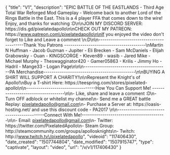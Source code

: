 {
    "title": "V1",
    "description": "EPIC BATTLE OF THE EASTLANDS - Third Age Total War Reforged Mod Gameplay - Welcome back to another Lord of the Rings Battle in the East. This is a 4 player FFA that comes down to the wire! Enjoy, and thanks for watching :D\n\nJOIN MY DISCORD SERVER: https:\/\/dis.gd\/pixelatedapollo\n\nCHECK OUT MY PATREON: https:\/\/www.patreon.com\/pixelatedapollo\n\nIf you enjoyed the video don't forget to Like and Leave a comment \n:D\n\n-----------------------------------------Thank You Patrons ----------------------------------------\nMartin N Huffman - Jacob Guzman - Jupiter - Eli Brecken - Sam McDaniels - Elijah Grabowsky - Ouan - KINGSCORGE - Kleven89 - wasib - Jared Mike - Michael Murphy - Theswagginator420 - Gamer05863 - Krilis - Jimmy Ho - Hadril -  Mange33 - Logan Page\n\n\n-----------------------------------------PA Merchandise---------------------------------------------\n\nBUYING A SHIRT WILL SUPPORT A CHARITY!\n\nRepresent the Knight's of Apollo!\nBuy a T-shirt Here: https:\/\/teespring.com\/stores\/pixelated-apollo\n\n----------------------------------How You Can Support Me! -----------------------------------\n\n- Like, share and leave a comment :D\n- Turn OFF adblock or whitelist my channel\n- Send me a GREAT battle Replay: pixelatedapollo@gmail.com\n- Purchase a Server at: https:\/\/oasis-hosting.net\/ and use this discount code - PA2017 \n\n------------------------------------------Connect With Me!-----------------------------------------\n\n- Email: pixelatedapollo@gmail.com\n- Twitter: https:\/\/twitter.com\/PixelatedApollo\n- Steam Group:  http:\/\/steamcommunity.com\/groups\/apollosknights\n- Twitch: http:\/\/www.twitch.tv\/pixelatedapollo",
    "videoid": "117406430",
    "date_created": "1507744804",
    "date_modified": "1507915747",
    "type": "captivate",
    "layout": "video",
    "url": "\/v\/v1\/117406430"
}